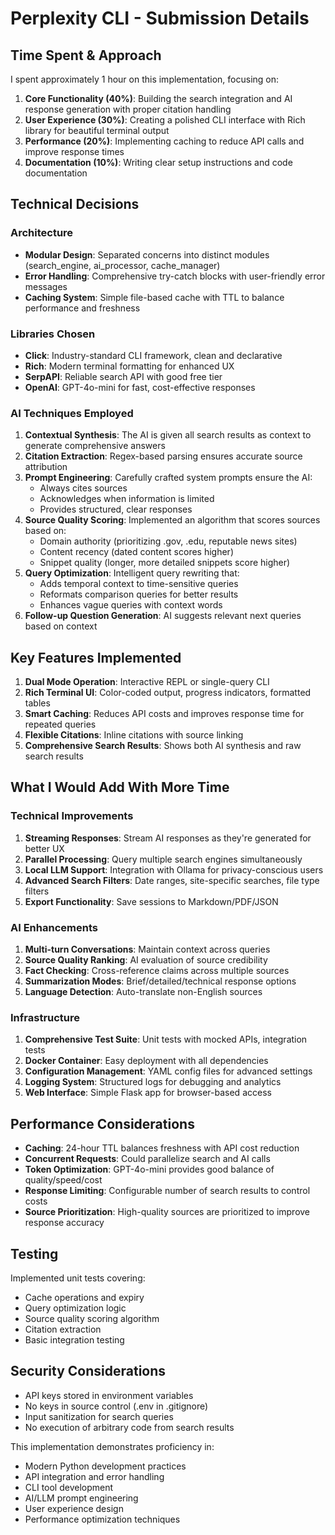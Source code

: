 # Perplexity CLI - Submission Details

## Time Spent & Approach

I spent approximately 1 hour on this implementation, focusing on:

1. **Core Functionality (40%)**: Building the search integration and AI response generation with proper citation handling
2. **User Experience (30%)**: Creating a polished CLI interface with Rich library for beautiful terminal output
3. **Performance (20%)**: Implementing caching to reduce API calls and improve response times
4. **Documentation (10%)**: Writing clear setup instructions and code documentation

## Technical Decisions

### Architecture
- **Modular Design**: Separated concerns into distinct modules (search_engine, ai_processor, cache_manager)
- **Error Handling**: Comprehensive try-catch blocks with user-friendly error messages
- **Caching System**: Simple file-based cache with TTL to balance performance and freshness

### Libraries Chosen
- **Click**: Industry-standard CLI framework, clean and declarative
- **Rich**: Modern terminal formatting for enhanced UX
- **SerpAPI**: Reliable search API with good free tier
- **OpenAI**: GPT-4o-mini for fast, cost-effective responses

### AI Techniques Employed

1. **Contextual Synthesis**: The AI is given all search results as context to generate comprehensive answers
2. **Citation Extraction**: Regex-based parsing ensures accurate source attribution
3. **Prompt Engineering**: Carefully crafted system prompts ensure the AI:
   - Always cites sources
   - Acknowledges when information is limited
   - Provides structured, clear responses
4. **Source Quality Scoring**: Implemented an algorithm that scores sources based on:
   - Domain authority (prioritizing .gov, .edu, reputable news sites)
   - Content recency (dated content scores higher)
   - Snippet quality (longer, more detailed snippets score higher)
5. **Query Optimization**: Intelligent query rewriting that:
   - Adds temporal context to time-sensitive queries
   - Reformats comparison queries for better results
   - Enhances vague queries with context words
6. **Follow-up Question Generation**: AI suggests relevant next queries based on context

## Key Features Implemented

1. **Dual Mode Operation**: Interactive REPL or single-query CLI
2. **Rich Terminal UI**: Color-coded output, progress indicators, formatted tables
3. **Smart Caching**: Reduces API costs and improves response time for repeated queries
4. **Flexible Citations**: Inline citations with source linking
5. **Comprehensive Search Results**: Shows both AI synthesis and raw search results

## What I Would Add With More Time

### Technical Improvements
1. **Streaming Responses**: Stream AI responses as they're generated for better UX
2. **Parallel Processing**: Query multiple search engines simultaneously
3. **Local LLM Support**: Integration with Ollama for privacy-conscious users
4. **Advanced Search Filters**: Date ranges, site-specific searches, file type filters
5. **Export Functionality**: Save sessions to Markdown/PDF/JSON

### AI Enhancements
1. **Multi-turn Conversations**: Maintain context across queries
2. **Source Quality Ranking**: AI evaluation of source credibility
3. **Fact Checking**: Cross-reference claims across multiple sources
4. **Summarization Modes**: Brief/detailed/technical response options
5. **Language Detection**: Auto-translate non-English sources

### Infrastructure
1. **Comprehensive Test Suite**: Unit tests with mocked APIs, integration tests
2. **Docker Container**: Easy deployment with all dependencies
3. **Configuration Management**: YAML config files for advanced settings
4. **Logging System**: Structured logs for debugging and analytics
5. **Web Interface**: Simple Flask app for browser-based access

## Performance Considerations

- **Caching**: 24-hour TTL balances freshness with API cost reduction
- **Concurrent Requests**: Could parallelize search and AI calls
- **Token Optimization**: GPT-4o-mini provides good balance of quality/speed/cost
- **Response Limiting**: Configurable number of search results to control costs
- **Source Prioritization**: High-quality sources are prioritized to improve response accuracy

## Testing

Implemented unit tests covering:
- Cache operations and expiry
- Query optimization logic
- Source quality scoring algorithm
- Citation extraction
- Basic integration testing

## Security Considerations

- API keys stored in environment variables
- No keys in source control (.env in .gitignore)
- Input sanitization for search queries
- No execution of arbitrary code from search results

This implementation demonstrates proficiency in:
- Modern Python development practices
- API integration and error handling
- CLI tool development
- AI/LLM prompt engineering
- User experience design
- Performance optimization techniques